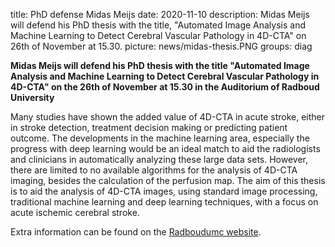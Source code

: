 title: PhD defense Midas Meijs
date: 2020-11-10
description: Midas Meijs will defend his PhD thesis with the title, "Automated Image Analysis and Machine Learning to Detect Cerebral Vascular Pathology in 4D-CTA" on 26th of November at 15.30.
picture: news/midas-thesis.PNG
groups: diag

**Midas Meijs will defend his PhD thesis with the title "Automated Image Analysis and Machine Learning to Detect Cerebral Vascular Pathology in 4D-CTA" on the 26th of November at 15.30 in the Auditorium of Radboud University**

Many studies have shown the added value of 4D-CTA in acute stroke, either in stroke detection, treatment decision making or predicting patient outcome. The developments in the machine learning area, especially the progress with deep learning would be an ideal match to aid the radiologists and clinicians in automatically analyzing these large data sets. However, there are limited to no available algorithms for the analysis of 4D-CTA imaging, besides the calculation of the perfusion map. The aim of this thesis is to aid the analysis of 4D-CTA images, using standard image processing, traditional machine learning and deep learning techniques, with a focus on acute ischemic cerebral stroke.

Extra information can be found on the [Radboudumc website](https://www.radboudumc.nl/en/agenda/2020/november/26nov2020-phd-defense-midas-meijs).
